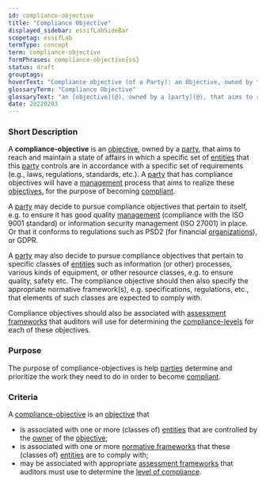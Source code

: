```yaml
---
id: compliance-objective
title: "Compliance Objective"
displayed_sidebar: essifLabSideBar
scopetag: essifLab
termType: concept
term: compliance-objective
formPhrases: compliance-objective{ss}
status: draft
grouptags:
hoverText: "Compliance objective (of a Party): an Objective, owned by that Party, that aims to reach and maintain a state of affairs in which a specific set of Entities that this Party controls are in accordance with a specific set of requirements (e.g., laws, regulations, standards, etc.)."
glossaryTerm: "Compliance Objective"
glossaryText: "an [objective](@), owned by a [party](@), that aims to reach and maintain a state of affairs in which a specific set of [entities](@) that this [party](@) controls are in accordance with a specific set of requirements (e.g., laws, regulations, standards, etc.)."
date: 20220203
---
```


### Short Description

A **compliance-objective** is an [objective](@), owned by a [party](@), that aims to reach and maintain a state of affairs in which a specific set of [entities](@) that this [party](@) controls are in accordance with a specific set of requirements (e.g., laws, regulations, standards, etc.). A [party](@) that has compliance objectives will have a [management](@) process that aims to realize these [objectives](@), for the purpose of becoming [compliant](compliance@).

A [party](@) may decide to pursue compliance objectives that pertain to itself, e.g. to ensure it has good quality [management](@) (compliance with the ISO 9001 standard) or information security management (ISO 27001) in place. Or that it conforms to regulations such as PSD2 (for financial [organizations](@)), or GDPR.

A [party](@) may also decide to pursue compliance objectives that pertain to specific classes of [entities](@) such as information (or other) processes, various kinds of equipment, or other resource classes, e.g. to ensure quality, safety etc. The compliance objective should then also specify the appropriate normative framework(s), e.g. specifications, regulations, etc., that elements of such classes are expected to comply with.

Compliance objectives should also be associated with [assessment frameworks](assessment-framework@) that auditors will use for determining the [compliance-levels](@) for each of these objectives.

### Purpose

The purpose of compliance-objectives is help [parties](@) determine and prioritize the work they need to do in order to become [compliant](compliance@).

### Criteria

A [compliance-objective](@) is an [objective](@) that
- is associated with one or more (classes of) [entities](@) that are controlled by the [owner](@) of the [objective](@);
- is associated with one or more [normative frameworks](normative-framework@) that these (classes of) [entities](@) are to comply with;
- may be associated with appropriate [assessment frameworks](assessment-framework@) that auditors must use to determine the [level of compliance](compliance-level@).
